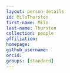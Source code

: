 ```yaml
---
layout: person-details
id: MiloThurston
first-name: Milo
last-name: Thurston
collection: people
affiliation:
homepage:
github_username: 
orcid:
groups: [standard]
---
```

